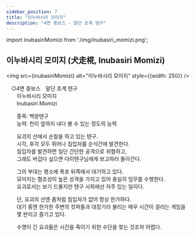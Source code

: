 ```yaml
---
sidebar_position: 7
title: "이누바시리 모미지"
description: "4면 중보스 - 말단 초계 텐구"
---
```


import inubasiriMomizi from './img/inubasiri_momizi.png';

## 이누바시리 모미지 (犬走椛, Inubasiri Momizi)

<img src={inubasiriMomizi} alt="이누바시리 모미지" style={{width: 250}} />

　○4면 중보스　말단 초계 텐구  
　　이누바시리 모미지  
　　Inubasiri Momizi  

　　종족: 백랑텐구  
　　능력: 천리 앞까지 내다 볼 수 있는 정도의 능력  

　　요괴의 산에서 순찰을 하고 있는 텐구.  
　　시각, 후각 모두 뛰어나 침입자를 순식간에 발견한다.  
　　침입자를 발견하면 일단 간단한 공격으로 위협하고,  
　　그래도 버겁다 싶으면 다이텐구님에게 보고하러 돌아간다.  

　　그의 부대는 평소에 폭포 뒤쪽에서 대기하고 있다.  
　　모미지는 협조성이 높은 성격을 가지고 있어 충실히 임무를 수행한다.  
　　요괴로서는 보기 드물지만 텐구 사회에선 자주 있는 일이다.  

　　단, 요괴의 산엔 좀처럼 침입자가 없어 항상 한가하다.  
　　대기 중엔 한가한 주변의 캇파들과 대장기라 불리는 매우 시간이 걸리는 게임을  
　　몇 판이고 즐기고 있다.  

　　수명이 긴 요괴들은 시간을 죽이기 위한 수단을 찾는 것조차 어렵다.  
